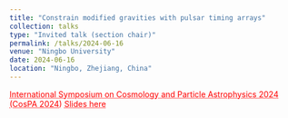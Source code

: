 ```yaml
---
title: "Constrain modified gravities with pulsar timing arrays"
collection: talks
type: "Invited talk (section chair)"
permalink: /talks/2024-06-16
venue: "Ningbo University"
date: 2024-06-16
location: "Ningbo, Zhejiang, China"
---
```


<a href="https://indico.itp.ac.cn/event/198/overview" style="color: red; text-decoration: underline;text-decoration-style: dotted;">International Symposium on Cosmology and Particle Astrophysics 2024 (CosPA 2024)</a>
<a href="./slides/2024-06-16.pdf" style="color: red; text-decoration: underline;text-decoration-style: dotted;">Slides here</a>